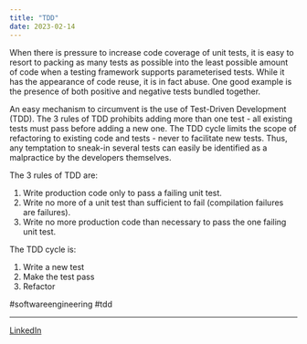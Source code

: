 ```yaml
---
title: "TDD"
date: 2023-02-14
---
```


When there is pressure to increase code coverage of unit tests, it is easy to resort to packing as many tests as possible into the least possible amount of code when a testing framework supports parameterised tests. While it has the appearance of code reuse, it is in fact abuse. One good example is the presence of both positive and negative tests bundled together.

An easy mechanism to circumvent is the use of Test-Driven Development (TDD). The 3 rules of TDD prohibits adding more than one test - all existing tests must pass before adding a new one. The TDD cycle limits the scope of refactoring to existing code and tests - never to facilitate new tests. Thus, any temptation to sneak-in several tests can easily be identified as a malpractice by the developers themselves.

The 3 rules of TDD are:
1. Write production code only to pass a failing unit test.
2. Write no more of a unit test than sufficient to fail (compilation failures are failures).
3. Write no more production code than necessary to pass the one failing unit test.

The TDD cycle is:
1. Write a new test
2. Make the test pass
3. Refactor

#softwareengineering #tdd

---
[LinkedIn](https://www.linkedin.com/feed/update/urn:li:activity:7031263999568580610/)